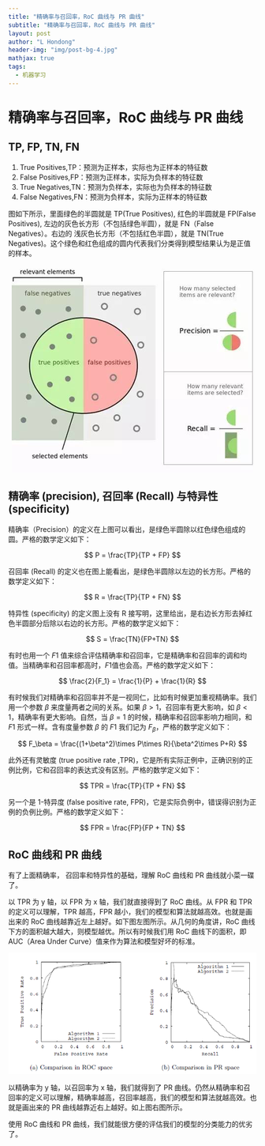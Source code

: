 ```yaml
---
title: "精确率与召回率，RoC 曲线与 PR 曲线"
subtitle: "精确率与召回率，RoC 曲线与 PR 曲线"
layout: post
author: "L Hondong"
header-img: "img/post-bg-4.jpg"
mathjax: true
tags:
  - 机器学习
---
```


# 精确率与召回率，RoC 曲线与 PR 曲线

## TP, FP, TN, FN

1. True Positives,TP：预测为正样本，实际也为正样本的特征数
2. False Positives,FP：预测为正样本，实际为负样本的特征数
3. True Negatives,TN：预测为负样本，实际也为负样本的特征数
4. False Negatives,FN：预测为负样本，实际为正样本的特征数

图如下所示，里面绿色的半圆就是 TP(True Positives), 红色的半圆就是 FP(False Positives), 左边的灰色长方形（不包括绿色半圆），就是 FN（False Negatives）。右边的 浅灰色长方形（不包括红色半圆），就是 TN(True Negatives)。这个绿色和红色组成的圆内代表我们分类得到模型结果认为是正值的样本。

<div align=center><img src="/images/RoC-2022-01-12-13-56-14.png" alt="RoC-2022-01-12-13-56-14" style="zoom:100%;" /></div>

## 精确率 (precision), 召回率 (Recall) 与特异性 (specificity)

精确率（Precision）的定义在上图可以看出，是绿色半圆除以红色绿色组成的圆。严格的数学定义如下：

$$
P = \frac{TP}{TP + FP}
$$

召回率 (Recall) 的定义也在图上能看出，是绿色半圆除以左边的长方形。严格的数学定义如下：

$$
R = \frac{TP}{TP + FN}
$$

特异性 (specificity) 的定义图上没有 R 接写明，这里给出，是右边长方形去掉红色半圆部分后除以右边的长方形。严格的数学定义如下：

$$
S = \frac{TN}{FP+TN}
$$

有时也用一个 $F1$ 值来综合评估精确率和召回率，它是精确率和召回率的调和均值。当精确率和召回率都高时，$F1$值也会高。严格的数学定义如下：

$$
\frac{2}{F_1} = \frac{1}{P} + \frac{1}{R}
$$

有时候我们对精确率和召回率并不是一视同仁，比如有时候更加重视精确率。我们用一个参数 $\beta$ 来度量两者之间的关系。如果 $\beta>1$，召回率有更大影响，如 $\beta<1$，精确率有更大影响。自然，当 $\beta=1$ 的时候，精确率和召回率影响力相同，和 $F1$ 形式一样。含有度量参数 $\beta$ 的 $F1$ 我们记为 $F_\beta$，严格的数学定义如下：

$$
F_\beta = \frac{(1+\beta^2)\times P\times R}{\beta^2\times P+R}
$$

此外还有灵敏度 (true positive rate ,TPR)，它是所有实际正例中，正确识别的正例比例，它和召回率的表达式没有区别。严格的数学定义如下：

$$
TPR = \frac{TP}{TP + FN}
$$

另一个是 1-特异度 (false positive rate, FPR)，它是实际负例中，错误得识别为正例的负例比例。严格的数学定义如下：

$$
FPR = \frac{FP}{FP + TN}
$$

## RoC 曲线和 PR 曲线

有了上面精确率， 召回率和特异性的基础，理解 RoC 曲线和 PR 曲线就小菜一碟了。

以 TPR 为 y 轴，以 FPR 为 x 轴，我们就直接得到了 RoC 曲线。从 FPR 和 TPR 的定义可以理解，TPR 越高，FPR 越小，我们的模型和算法就越高效。也就是画出来的 RoC 曲线越靠近左上越好。如下图左图所示。从几何的角度讲，RoC 曲线下方的面积越大越大，则模型越优。所以有时候我们用 RoC 曲线下的面积，即 AUC（Area Under Curve）值来作为算法和模型好坏的标准。

<div align=center><img src="/images/RoC-2022-01-12-13-56-51.png" alt="RoC-2022-01-12-13-56-51" style="zoom:100%;" /></div>

以精确率为 y 轴，以召回率为 x 轴，我们就得到了 PR 曲线。仍然从精确率和召回率的定义可以理解，精确率越高，召回率越高，我们的模型和算法就越高效。也就是画出来的 PR 曲线越靠近右上越好。如上图右图所示。

使用 RoC 曲线和 PR 曲线，我们就能很方便的评估我们的模型的分类能力的优劣了。